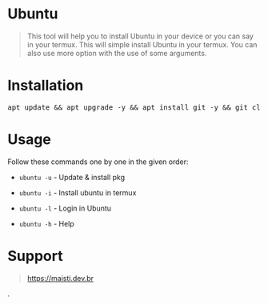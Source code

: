 # Ubuntu

> This tool will help you to install Ubuntu in your device or you can say in your termux. This will simple install Ubuntu in your termux. You can also use more option with the use of some arguments.  


# Installation

<pre>
apt update && apt upgrade -y && apt install git -y && git clone https://github.com/higorvaz/Android-Ubuntu.git
</pre>


# Usage
Follow these commands one by one in the given order:

* ``ubuntu -u`` - Update & install pkg

* ``ubuntu -i`` - Install ubuntu in termux

* ``ubuntu -l`` - Login in Ubuntu

* ``ubuntu -h`` - Help

 
# Support
>https://maisti.dev.br

.







